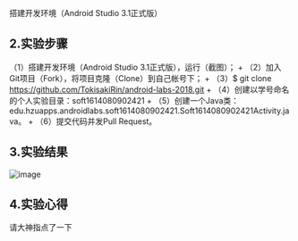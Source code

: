 搭建开发环境（Android Studio 3.1正式版）
  ## 2.实验步骤
  （1）搭建开发环境（Android Studio 3.1正式版），运行（截图）；
 +
  （2）加入Git项目（Fork），将项目克隆（Clone）到自己帐号下；
 +
  （3）$ git clone https://github.com/TokisakiRin/android-labs-2018.git
 +
  （4）创建以学号命名的个人实验目录：soft1614080902421
 +
  （5）创建一个Java类：edu.hzuapps.androidlabs.soft1614080902421.Soft1614080902421Activity.java。
 +
  （6）提交代码并发Pull Request。
  ## 3.实验结果
  ![image](https://github.com/TokisakiRin/android-labs-2018/commit/e53775702db1236f7df53a0ce4816afa72910551)
  ## 4.实验心得
   请大神指点了一下

